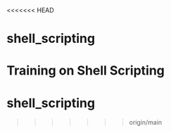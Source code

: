 <<<<<<< HEAD
# shell_scripting
Training on Shell Scripting
=======
# shell_scripting
>>>>>>> origin/main
